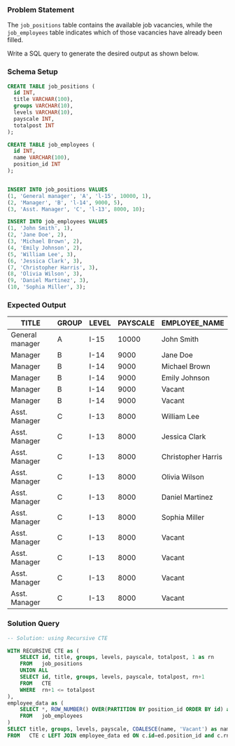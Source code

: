 ### Problem Statement 

The `job_positions` table contains the available job vacancies, while the `job_employees` table indicates which of those vacancies have already been filled. 

Write a SQL query to generate the desired output as shown below.

### Schema Setup

```sql
CREATE TABLE job_positions (
  id INT,
  title VARCHAR(100),
  groups VARCHAR(10),
  levels VARCHAR(10),
  payscale INT,
  totalpost INT
);

CREATE TABLE job_employees (
  id INT,
  name VARCHAR(100),
  position_id INT
);


INSERT INTO job_positions VALUES 
(1, 'General manager', 'A', 'l-15', 10000, 1),
(2, 'Manager', 'B', 'l-14', 9000, 5),
(3, 'Asst. Manager', 'C', 'l-13', 8000, 10);

INSERT INTO job_employees VALUES 
(1, 'John Smith', 1),
(2, 'Jane Doe', 2),
(3, 'Michael Brown', 2),
(4, 'Emily Johnson', 2),
(5, 'William Lee', 3),
(6, 'Jessica Clark', 3),
(7, 'Christopher Harris', 3),
(8, 'Olivia Wilson', 3),
(9, 'Daniel Martinez', 3),
(10, 'Sophia Miller', 3);
```

### Expected Output


| TITLE         | GROUP | LEVEL | PAYSCALE | EMPLOYEE_NAME    |
|---------------|-------|-------|----------|------------------|
| General manager | A   | I-15  | 10000    | John Smith       |
| Manager       | B     | I-14  | 9000     | Jane Doe         |
| Manager       | B     | I-14  | 9000     | Michael Brown    |
| Manager       | B     | I-14  | 9000     | Emily Johnson    |
| Manager       | B     | I-14  | 9000     | Vacant           |
| Manager       | B     | I-14  | 9000     | Vacant           |
| Asst. Manager | C     | I-13  | 8000     | William Lee      |
| Asst. Manager | C     | I-13  | 8000     | Jessica Clark    |
| Asst. Manager | C     | I-13  | 8000     | Christopher Harris |
| Asst. Manager | C     | I-13  | 8000     | Olivia Wilson    |
| Asst. Manager | C     | I-13  | 8000     | Daniel Martinez  |
| Asst. Manager | C     | I-13  | 8000     | Sophia Miller    |
| Asst. Manager | C     | I-13  | 8000     | Vacant           |
| Asst. Manager | C     | I-13  | 8000     | Vacant           |
| Asst. Manager | C     | I-13  | 8000     | Vacant           |
| Asst. Manager | C     | I-13  | 8000     | Vacant           |



### Solution Query

```sql
-- Solution: using Recursive CTE

WITH RECURSIVE CTE as (
	SELECT id, title, groups, levels, payscale, totalpost, 1 as rn
	FROM   job_positions
	UNION ALL
	SELECT id, title, groups, levels, payscale, totalpost, rn+1
	FROM   CTE 
	WHERE  rn+1 <= totalpost
),
employee_data as (
	SELECT *, ROW_NUMBER() OVER(PARTITION BY position_id ORDER BY id) as rn
	FROM   job_employees
)
SELECT title, groups, levels, payscale, COALESCE(name, 'Vacant') as name
FROM   CTE c LEFT JOIN employee_data ed ON c.id=ed.position_id and c.rn=ed.rn
```

